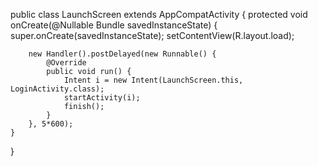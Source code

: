 public class LaunchScreen extends AppCompatActivity {
    protected void onCreate(@Nullable Bundle savedInstanceState) {
        super.onCreate(savedInstanceState);
        setContentView(R.layout.load);

        new Handler().postDelayed(new Runnable() {
            @Override
            public void run() {
                Intent i = new Intent(LaunchScreen.this, LoginActivity.class);
                startActivity(i);
                finish();
            }
        }, 5*600);
    }
}
